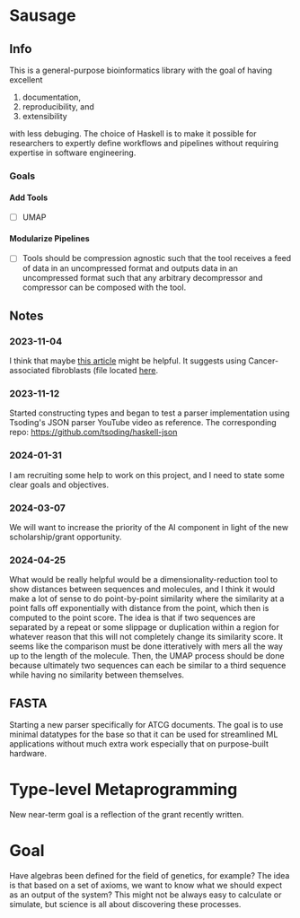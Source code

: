 # Sausage

## Info

This is a general-purpose bioinformatics library with the goal of having excellent

 1. documentation,
 2. reproducibility, and
 3. extensibility

with less debuging. The choice of Haskell is to make it possible for
researchers to expertly define workflows and pipelines without
requiring expertise in software engineering.

### Goals
#### Add Tools
 - [ ] UMAP
 
#### Modularize Pipelines
 - [ ] Tools should be compression agnostic such that the tool
       receives a feed of data in an uncompressed format and outputs
       data in an uncompressed format such that any arbitrary
       decompressor and compressor can be composed with the tool.

## Notes
### 2023-11-04
I think that maybe [this article](
https://towardsdatascience.com/how-to-program-umap-from-scratch-e6eff67f55fe#:~:text=As%20a%20test%20data%20set%2C,dimensions%20of%20the%20data%20set
) might be helpful. It suggests using Cancer-associated fibroblasts
(file located [here](
https://www.nature.com/articles/s41467-018-07582-3 ).

### 2023-11-12
Started constructing types and began to test a parser implementation
using Tsoding's JSON parser YouTube video as reference.
The corresponding repo: https://github.com/tsoding/haskell-json

### 2024-01-31
I am recruiting some help to work on this project, and I need to state
some clear goals and objectives.

### 2024-03-07
We will want to increase the priority of the AI component in light of the
new scholarship/grant opportunity.

### 2024-04-25
What would be really helpful would be a dimensionality-reduction tool
to show distances between sequences and molecules, and I think it
would make a lot of sense to do point-by-point similarity where the
similarity at a point falls off exponentially with distance from the
point, which then is computed to the point score. The idea is that if
two sequences are separated by a repeat or some slippage or
duplication within a region for whatever reason that this will not
completely change its similarity score. It seems like the comparison
must be done itteratively with mers all the way up to the length of
the molecule. Then, the UMAP process should be done because ultimately
two sequences can each be similar to a third sequence while having no
similarity between themselves.

## FASTA
Starting a new parser specifically for ATCG documents. The goal is to 
use minimal datatypes for the base so  that it can be used for streamlined
ML applications without much extra work especially that on purpose-built
hardware.

# Type-level Metaprogramming
New near-term goal is a reflection of the grant recently written.

# Goal
Have algebras been defined for the field of genetics, for example?
The idea is that based on a set of axioms, we want to know what we
should expect as an output of the system? This might not be always
easy to calculate or simulate, but science is all about discovering
these processes.
